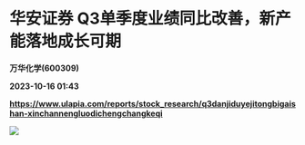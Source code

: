 # 华安证券 Q3单季度业绩同比改善，新产能落地成长可期
**万华化学(600309)**

**2023-10-16 01:43**

**https://www.ulapia.com/reports/stock_research/q3danjiduyejitongbigaishan-xinchannengluodichengchangkeqi**

![](https://img.ulapia.com/thumbnails/stock_research/20231016/H3_AP202310151601475705_1.jpg)